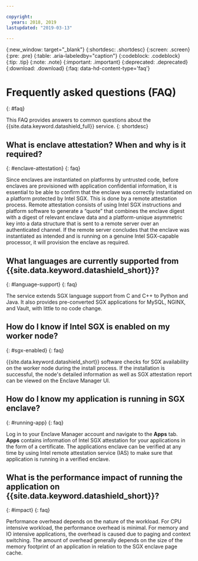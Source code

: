 ```yaml
---

copyright:
  years: 2018, 2019
lastupdated: "2019-03-13"

---
```


{:new_window: target="_blank"}
{:shortdesc: .shortdesc}
{:screen: .screen}
{:pre: .pre}
{:table: .aria-labeledby="caption"}
{:codeblock: .codeblock}
{:tip: .tip}
{:note: .note}
{:important: .important}
{:deprecated: .deprecated}
{:download: .download}
{:faq: data-hd-content-type='faq'}

# Frequently asked questions (FAQ)
{: #faq}

This FAQ provides answers to common questions about the {{site.data.keyword.datashield_full}} service.
{: shortdesc}


## What is enclave attestation? When and why is it required?
{: #enclave-attestation}
{: faq}

Since enclaves are instantiated on platforms by untrusted code, before enclaves are provisioned with application confidential information, it is essential to be able to confirm that the enclave was correctly instantiated on a platform protected by Intel SGX. This is done by a remote attestation process. Remote attestation consists of using Intel SGX instructions and platform software to generate a “quote” that combines the enclave digest with a digest of relevant enclave data and a platform-unique asymmetric key into a data structure that is sent to a remote server over an authenticated channel. If the remote server concludes that the enclave was instantiated as intended and is running on a genuine Intel SGX-capable processor, it will provision the enclave as required.


##	What languages are currently supported from {{site.data.keyword.datashield_short}}?
{: #language-support}
{: faq}

The service extends SGX language support from C and C++ to Python and Java. It also provides pre-converted SGX applications for MySQL, NGINX, and Vault, with little to no code change.


##	How do I know if Intel SGX is enabled on my worker node?
{: #sgx-enabled}
{: faq}

{{site.data.keyword.datashield_short}} software checks for SGX availability on the worker node during the install process. If the installation is successful, the node's detailed information as well as SGX attestation report can be viewed on the Enclave Manager UI.


##	How do I know my application is running in SGX enclave?
{: #running-app}
{: faq}

Log in to your Enclave Manager account and navigate to the **Apps** tab. **Apps** contains information of Intel SGX attestation for your applications in the form of a certificate. The applications enclave can be verified at any time by using Intel remote attestation service (IAS) to make sure that application is running in a verified enclave.



## What is the performance impact of running the application on {{site.data.keyword.datashield_short}}?
{: #impact}
{: faq}

Performance overhead depends on the nature of the workload. For CPU intensive workload, the performance overhead is minimal. For memory and IO intensive applications, the overhead is caused due to paging and context switching. The amount of overhead generally depends on the size of the memory footprint of an application in relation to the SGX enclave page cache.
